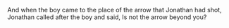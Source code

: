 And when the boy came to the place of the arrow that Jonathan had shot, Jonathan called after the boy and said, Is not the arrow beyond you?
